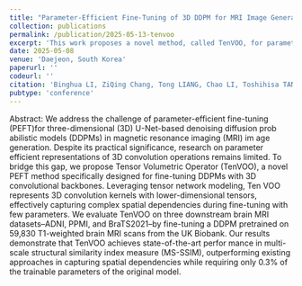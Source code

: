 ```yaml
---
title: "Parameter-Efficient Fine-Tuning of 3D DDPM for MRI Image Generation Using Tensor Networks"
collection: publications
permalink: /publication/2025-05-13-tenvoo
excerpt: 'This work proposes a novel method, called TenVOO, for parameter-efficient fine-tuning in 3D MRI generation tasks.'
date: 2025-05-08
venue: 'Daejeon, South Korea'
paperurl: ''
codeurl: ''
citation: 'Binghua LI, ZiQing Chang, Tong LIANG, Chao LI, Toshihisa TANAKA, Shigeki AOKI, Qibin ZHAO and Zhe SUN .Parameter-Efficient Fine-Tuning of 3D DDPM for MRI Image Generation Using Tensor Networks Parameter-Efficient Fine-Tuning of 3D DDPM for MRI Image Generation Using Tensor Networksz, MICCAI 2025.'
pubtype: 'conference'
---
```




Abstract: We address the challenge of parameter-efficient fine-tuning (PEFT)for three-dimensional (3D) U-Net-based denoising diffusion prob abilistic models (DDPMs) in magnetic resonance imaging (MRI) im age generation. Despite its practical significance, research on parameter efficient representations of 3D convolution operations remains limited. To bridge this gap, we propose Tensor Volumetric Operator (TenVOO), a novel PEFT method specifically designed for fine-tuning DDPMs with 3D convolutional backbones. Leveraging tensor network modeling, Ten VOO represents 3D convolution kernels with lower-dimensional tensors, effectively capturing complex spatial dependencies during fine-tuning with few parameters. We evaluate TenVOO on three downstream brain MRI datasets–ADNI, PPMI, and BraTS2021–by fine-tuning a DDPM pretrained on 59,830 T1-weighted brain MRI scans from the UK Biobank. Our results demonstrate that TenVOO achieves state-of-the-art perfor mance in multi-scale structural similarity index measure (MS-SSIM), outperforming existing approaches in capturing spatial dependencies while requiring only 0.3% of the trainable parameters of the original model.
